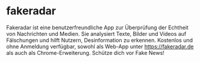 # fakeradar
Fakeradar ist eine benutzerfreundliche App zur Überprüfung der Echtheit von Nachrichten und Medien. Sie analysiert Texte, Bilder und Videos auf Fälschungen und hilft Nutzern, Desinformation zu erkennen. Kostenlos und ohne Anmeldung verfügbar, sowohl als Web-App unter https://fakeradar.de als auch als Chrome-Erweiterung. Schütze dich vor Fake News!
